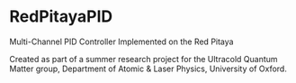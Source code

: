 # RedPitayaPID
Multi-Channel PID Controller Implemented on the Red Pitaya 

Created as part of a summer research project for the Ultracold Quantum Matter group, Department of Atomic & Laser Physics, University of Oxford.
